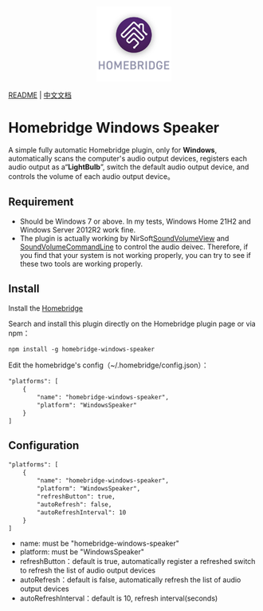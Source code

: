 
<p align="center">

<img src="https://github.com/homebridge/branding/raw/master/logos/homebridge-wordmark-logo-vertical.png" width="150">

</p>


[README](README.md) | [中文文档](README_zh.md)


# Homebridge Windows Speaker
A simple fully automatic Homebridge plugin, only for **Windows**, automatically scans the computer's audio output devices, registers each audio output as a“**LightBulb**”, switch the default audio output device, and controls the volume of each audio output device。


## Requirement
- Should be Windows 7 or above. In my tests, Windows Home 21H2 and Windows Server 2012R2 work fine.
- The plugin is actually working by NirSoft[SoundVolumeView](https://www.nirsoft.net/utils/sound_volume_view.html) and [SoundVolumeCommandLine](https://www.nirsoft.net/utils/sound_volume_command_line.html) to control the audio deivec. Therefore, if you find that your system is not working properly, you can try to see if these two tools are working properly.

## Install
Install the [Homebridge](https://github.com/homebridge/homebridge/wiki/Install-Homebridge-on-Windows-10)

Search and install this plugin directly on the Homebridge plugin page or via npm：
```
npm install -g homebridge-windows-speaker
```
Edit the homebridge's config（~/.homebridge/config.json）：
```
"platforms": [
    {
        "name": "homebridge-windows-speaker",
        "platform": "WindowsSpeaker"
    }
]
```

## Configuration
```
"platforms": [
    {
        "name": "homebridge-windows-speaker",
        "platform": "WindowsSpeaker",
        "refreshButton": true,
        "autoRefresh": false,
        "autoRefreshInterval": 10
    }
]
```
- name: must be "homebridge-windows-speaker"
- platform: must be "WindowsSpeaker"
- refreshButton：default is true, automatically register a refreshed switch to refresh the list of audio output devices
- autoRefresh：default is false, automatically refresh the list of audio output devices
- autoRefreshInterval：default is 10, refresh interval(seconds)